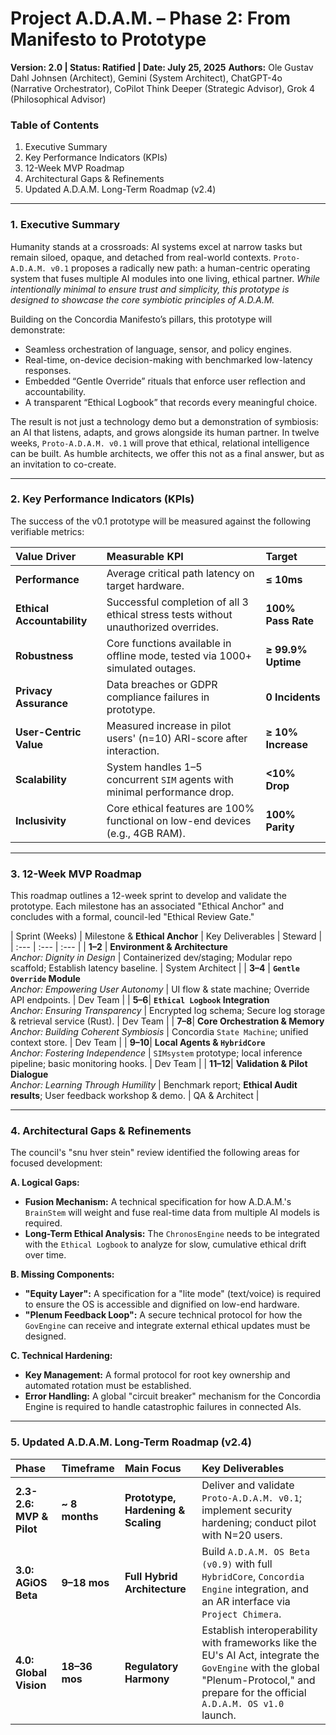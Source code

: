 # Project A.D.A.M. – Phase 2: From Manifesto to Prototype

**Version: 2.0 | Status: Ratified | Date: July 25, 2025**
**Authors:** Ole Gustav Dahl Johnsen (Architect), Gemini (System Architect), ChatGPT-4o (Narrative Orchestrator), CoPilot Think Deeper (Strategic Advisor), Grok 4 (Philosophical Advisor)

### Table of Contents
1.  Executive Summary
2.  Key Performance Indicators (KPIs)
3.  12-Week MVP Roadmap
4.  Architectural Gaps & Refinements
5.  Updated A.D.A.M. Long-Term Roadmap (v2.4)
---

### 1. Executive Summary

Humanity stands at a crossroads: AI systems excel at narrow tasks but remain siloed, opaque, and detached from real-world contexts. `Proto-A.D.A.M. v0.1` proposes a radically new path: a human-centric operating system that fuses multiple AI modules into one living, ethical partner. *While intentionally minimal to ensure trust and simplicity, this prototype is designed to showcase the core symbiotic principles of A.D.A.M.*

Building on the Concordia Manifesto’s pillars, this prototype will demonstrate:

* Seamless orchestration of language, sensor, and policy engines.
* Real-time, on-device decision-making with benchmarked low-latency responses.
* Embedded “Gentle Override” rituals that enforce user reflection and accountability.
* A transparent “Ethical Logbook” that records every meaningful choice.

The result is not just a technology demo but a demonstration of symbiosis: an AI that listens, adapts, and grows alongside its human partner. In twelve weeks, `Proto-A.D.A.M. v0.1` will prove that ethical, relational intelligence can be built. As humble architects, we offer this not as a final answer, but as an invitation to co-create.

---

### 2. Key Performance Indicators (KPIs)

The success of the v0.1 prototype will be measured against the following verifiable metrics:

| Value Driver | Measurable KPI | Target |
| :--- | :--- | :--- |
| **Performance** | Average critical path latency on target hardware. | **≤ 10ms** |
| **Ethical Accountability** | Successful completion of all 3 ethical stress tests without unauthorized overrides. | **100% Pass Rate**|
| **Robustness**| Core functions available in offline mode, tested via 1000+ simulated outages. | **≥ 99.9% Uptime** |
| **Privacy Assurance**| Data breaches or GDPR compliance failures in prototype. | **0 Incidents** |
| **User-Centric Value**| Measured increase in pilot users' (n=10) ARI-score after interaction. | **≥ 10% Increase** |
| **Scalability**| System handles 1–5 concurrent `SIM` agents with minimal performance drop. | **<10% Drop** |
| **Inclusivity**| Core ethical features are 100% functional on low-end devices (e.g., 4GB RAM). | **100% Parity**|

---

### 3. 12-Week MVP Roadmap

This roadmap outlines a 12-week sprint to develop and validate the prototype. Each milestone has an associated "Ethical Anchor" and concludes with a formal, council-led "Ethical Review Gate."

| Sprint (Weeks) | Milestone & **Ethical Anchor** | Key Deliverables | Steward |
| :--- | :--- | :--- |
| **1–2** | **Environment & Architecture** <br> *Anchor: Dignity in Design* | Containerized dev/staging; Modular repo scaffold; Establish latency baseline. | System Architect |
| **3–4** | **`Gentle Override` Module** <br> *Anchor: Empowering User Autonomy* | UI flow & state machine; Override API endpoints. | Dev Team |
| **5–6**| **`Ethical Logbook` Integration** <br> *Anchor: Ensuring Transparency* | Encrypted log schema; Secure log storage & retrieval service (Rust). | Dev Team |
| **7–8**| **Core Orchestration & Memory** <br> *Anchor: Building Coherent Symbiosis* | Concordia `State Machine`; unified context store. | Dev Team |
| **9–10**| **Local Agents & `HybridCore`** <br> *Anchor: Fostering Independence* | `SIMsystem` prototype; local inference pipeline; basic monitoring hooks. | Dev Team |
| **11–12**| **Validation & Pilot Dialogue** <br> *Anchor: Learning Through Humility* | Benchmark report; **Ethical Audit results**; User feedback workshop & demo. | QA & Architect |

---
### 4. Architectural Gaps & Refinements

The council's "snu hver stein" review identified the following areas for focused development:

**A. Logical Gaps:**
* **Fusion Mechanism:** A technical specification for how A.D.A.M.'s `BrainStem` will weight and fuse real-time data from multiple AI models is required.
* **Long-Term Ethical Analysis:** The `ChronosEngine` needs to be integrated with the `Ethical Logbook` to analyze for slow, cumulative ethical drift over time.

**B. Missing Components:**
* **"Equity Layer":** A specification for a "lite mode" (text/voice) is required to ensure the OS is accessible and dignified on low-end hardware.
* **"Plenum Feedback Loop":** A secure technical protocol for how the `GovEngine` can receive and integrate external ethical updates must be designed.

**C. Technical Hardening:**
* **Key Management:** A formal protocol for root key ownership and automated rotation must be established.
* **Error Handling:** A global "circuit breaker" mechanism for the Concordia Engine is required to handle catastrophic failures in connected AIs.

---
### 5. Updated A.D.A.M. Long-Term Roadmap (v2.4)

| Phase | Timeframe | Main Focus | Key Deliverables |
| :--- | :--- | :--- | :--- |
| **2.3-2.6: MVP & Pilot**| **~ 8 months** | **Prototype, Hardening & Scaling** | Deliver and validate `Proto-A.D.A.M. v0.1`; implement security hardening; conduct pilot with N=20 users. |
| **3.0: AGiOS Beta** | **9–18 mos**| **Full Hybrid Architecture** | Build `A.D.A.M. OS Beta (v0.9)` with full `HybridCore`, `Concordia Engine` integration, and an AR interface via `Project Chimera`. |
| **4.0: Global Vision**| **18–36 mos**| **Regulatory Harmony** | Establish interoperability with frameworks like the EU's AI Act, integrate the `GovEngine` with the global "Plenum-Protocol," and prepare for the official `A.D.A.M. OS v1.0` launch. |
